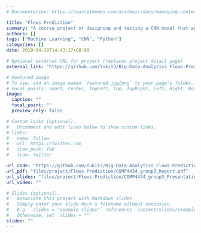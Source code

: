 ```yaml
---
# Documentation: https://sourcethemes.com/academic/docs/managing-content/

title: "Flows Prediction"
summary: "A course project of designing and testing a CNN model that applies last inflows/outflows of a grid to accurately predict the flows in next timeslot.\nProgramming Language: Python"
authors: []
tags: ["Machine Learning", "CNN", "Python"]
categories: []
date: 2019-04-28T14:43:17+08:00

# Optional external URL for project (replaces project detail page).
external_link: "https://github.com/YukiYJ/Big-Data-Analytics_Flows-Prediction"

# Featured image
# To use, add an image named `featured.jpg/png` to your page's folder.
# Focal points: Smart, Center, TopLeft, Top, TopRight, Left, Right, BottomLeft, Bottom, BottomRight.
image:
  caption: ""
  focal_point: ""
  preview_only: false

# Custom links (optional).
#   Uncomment and edit lines below to show custom links.
# links:
# - name: Follow
#   url: https://twitter.com
#   icon_pack: fab
#   icon: twitter

url_code: "https://github.com/YukiYJ/Big-Data-Analytics_Flows-Prediction"
url_pdf: "files/project/Flows-Prediction/COMP4434_group3_Report.pdf"
url_slides: "files/project/Flows-Prediction/COMP4434_group3_Presentation.pdf"
url_video: ""

# Slides (optional).
#   Associate this project with Markdown slides.
#   Simply enter your slide deck's filename without extension.
#   E.g. `slides = "example-slides"` references `content/slides/example-slides.md`.
#   Otherwise, set `slides = ""`.
slides: ""
---
```

